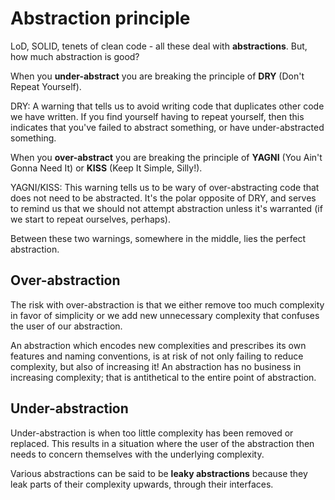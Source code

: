 # Abstraction principle

LoD, SOLID, tenets of clean code - all these deal with **abstractions**. But, how much abstraction is good?

When you **under-abstract** you are breaking the principle of **DRY** (Don't Repeat Yourself). 

DRY: A warning that tells us to avoid writing code that duplicates other code we have written. If you find yourself having to repeat yourself, then this indicates that you've failed to abstract something, or have under-abstracted something.

When you **over-abstract** you are breaking the principle of **YAGNI** (You Ain't Gonna Need It) or **KISS** (Keep It Simple, Silly!). 

YAGNI/KISS: This warning tells us to be wary of over-abstracting code that does not need to be abstracted. It's the polar opposite of DRY, and serves to remind us that we should not attempt abstraction unless it's warranted (if we start to repeat ourselves, perhaps). 

Between these two warnings, somewhere in the middle, lies the perfect abstraction.

## Over-abstraction

The risk with over-abstraction is that we either remove too much complexity in favor of simplicity or we add new unnecessary complexity that confuses the user of our abstraction.

An abstraction which encodes new complexities and prescribes its own features and naming conventions, is at risk of not only failing to reduce complexity, but also of increasing it! An abstraction has no business in increasing complexity; that is antithetical to the entire point of abstraction.

## Under-abstraction

Under-abstraction is when too little complexity has been removed or replaced. This results in a situation where the user of the abstraction then needs to concern themselves with the underlying complexity.

Various abstractions can be said to be **leaky abstractions** because they leak parts of their complexity upwards, through their interfaces.